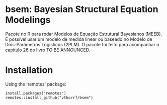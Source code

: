 bsem: Bayesian Structural Equation Modelings
=============

Pacote no R para rodar Modelos de Equação Estrutural Bayesianos (MEEB). É possível usar um modelo de medida linear ou baseado no Modelo de Dois-Parâmetros Logísticos (2PLM). 
O pacote foi feito para acompanhar o capítulo 26 do livro TO BE ANNOUNCED.

# Installation #

Using the 'remotes' package:

    install.packages("remotes")
    remotes::install_github("vthorrf/bsem")
